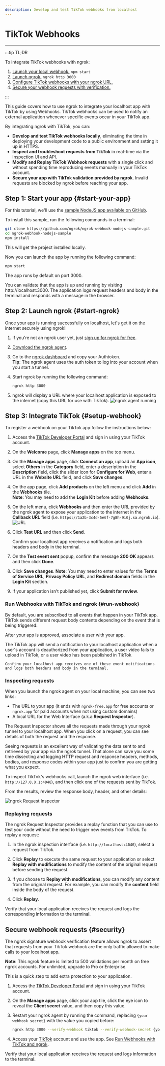 ```yaml
---
description: Develop and test TikTok webhooks from localhost
---
```


# TikTok Webhooks
------------

:::tip TL;DR

To integrate TikTok webhooks with ngrok:
1. [Launch your local webhook.](#start-your-app) `npm start`
1. [Launch ngrok.](#start-ngrok) `ngrok http 3000`
1. [Configure TikTok webhooks with your ngrok URL.](#setup-webhook)
1. [Secure your webhook requests with verification.](#security)

:::


This guide covers how to use ngrok to integrate your localhost app with TikTok by using Webhooks.
TikTok webhooks can be used to notify an external application whenever specific events occur in your TikTok app. 

By integrating ngrok with TikTok, you can:

- **Develop and test TikTok webhooks locally**, eliminating the time in deploying your development code to a public environment and setting it up in HTTPS.
- **Inspect and troubleshoot requests from TikTok** in real-time via the inspection UI and API.
- **Modify and Replay TikTok Webhook requests** with a single click and without spending time reproducing events manually in your TikTok account.
- **Secure your app with TikTok validation provided by ngrok**. Invalid requests are blocked by ngrok before reaching your app.


## **Step 1**: Start your app {#start-your-app}

For this tutorial, we'll use the [sample NodeJS app available on GitHub](https://github.com/ngrok/ngrok-webhook-nodejs-sample). 

To install this sample, run the following commands in a terminal:

```bash
git clone https://github.com/ngrok/ngrok-webhook-nodejs-sample.git
cd ngrok-webhook-nodejs-sample
npm install
```

This will get the project installed locally.

Now you can launch the app by running the following command: 

```bash
npm start
```

The app runs by default on port 3000. 

You can validate that the app is up and running by visiting http://localhost:3000. The application logs request headers and body in the terminal and responds with a message in the browser.


## **Step 2**: Launch ngrok {#start-ngrok}

Once your app is running successfully on localhost, let's get it on the internet securely using ngrok! 

1. If you're not an ngrok user yet, just [sign up for ngrok for free](https://ngrok.com/signup).

1. [Download the ngrok agent](https://ngrok.com/download).

1. Go to the [ngrok dashboard](https://dashboard.ngrok.com) and copy your Authtoken. <br />
    **Tip:** The ngrok agent uses the auth token to log into your account when you start a tunnel.
    
1. Start ngrok by running the following command:
    ```bash
    ngrok http 3000
    ```

1. ngrok will display a URL where your localhost application is exposed to the internet (copy this URL for use with TikTok).
    ![ngrok agent running](/img/integrations/launch_ngrok_tunnel.png)


## **Step 3**: Integrate TikTok {#setup-webhook}

To register a webhook on your TikTok app follow the instructions below:

1. Access the [TikTok Developer Portal](https://developers.tiktok.com/) and sign in using your TikTok account.

1. On the **Welcome** page, click **Manage apps** on the top menu.

1. On the **Manage apps** page, click **Connect an app**, upload an **App icon**, select **Others** in the **Category** field, enter a description in the **Description** field, click the slider icon for **Configure for Web**, enter a URL in the **Website URL** field, and click **Save changes**.

1. On the app page, click **Add products** on the left menu and click **Add** in the **Webhooks** tile.<br />
    **Note**: You may need to add the **Login Kit** before adding **Webhooks**.

1. On the left menu, click **Webhooks** and then enter the URL provided by the ngrok agent to expose your application to the internet in the **Callback URL** field (i.e. `https://1a2b-3c4d-5e6f-7g8h-9i0j.sa.ngrok.io`).
    ![URL](img/ngrok_url_configuration_tiktok.png)

1. Click **Test URL** and then click **Send**.

    Confirm your localhost app receives a notification and logs both headers and body in the terminal.

1. On the **Test event sent** popup, confirm the message **200 OK** appears and then click **Done**.

1. Click **Save changes**.
    **Note**: You may need to enter values for the **Terms of Service URL**, **Privacy Policy URL**, and **Redirect domain** fields in the **Login Kit** section.

1. If your application isn't published yet, click **Submit for review**.


### Run Webhooks with TikTok and ngrok {#run-webhook}

By default, you are subscribed to all events that happen in your TikTok app.
TikTok sends different request body contents depending on the event that is being triggered.

After your app is approved, associate a user with your app. 

The TikTok app will send a notification to your localhost application when a user's account is deauthorized from your application, a user video fails to upload in TikTok, or a user video has been published in TikTok.

    Confirm your localhost app receives one of these event notifications and logs both headers and body in the terminal.


### Inspecting requests

When you launch the ngrok agent on your local machine, you can see two links: 

* The URL to your app (it ends with `ngrok-free.app` for free accounts or `ngrok.app` for paid accounts when not using custom domains)
* A local URL for the Web Interface (a.k.a **Request Inspector**).

The Request Inspector shows all the requests made through your ngrok tunnel to your localhost app. When you click on a request, you can see details of both the request and the response.

Seeing requests is an excellent way of validating the data sent to and retrieved by your app via the ngrok tunnel. That alone can save you some time dissecting and logging HTTP request and response headers, methods, bodies, and response codes within your app just to confirm you are getting what you expect.

To inspect TikTok's webhooks call, launch the ngrok web interface (i.e. `http://127.0.0.1:4040`), and then click one of the requests sent by TikTok.

From the results, review the response body, header, and other details:

![ngrok Request Inspector](img/ngrok_introspection_tiktok_webhooks.png)


### Replaying requests

The ngrok Request Inspector provides a replay function that you can use to test your code without the need to trigger new events from TikTok. To replay a request:

1. In the ngrok inspection interface (i.e. `http://localhost:4040`), select a request from TikTok.

1. Click **Replay** to execute the same request to your application or select **Replay with modifications** to modify the content of the original request before sending the request.

1. If you choose to **Replay with modifications**, you can modify any content from the original request. For example, you can modify the **content** field inside the body of the request.

1. Click **Replay**.

Verify that your local application receives the request and logs the corresponding information to the terminal.


## Secure webhook requests {#security}

The ngrok signature webhook verification feature allows ngrok to assert that requests from your TikTok webhook are the only traffic allowed to make calls to your localhost app.

**Note:** This ngrok feature is limited to 500 validations per month on free ngrok accounts. For unlimited, upgrade to Pro or Enterprise.

This is a quick step to add extra protection to your application.

1. Access the [TikTok Developer Portal](https://developers.tiktok.com/) and sign in using your TikTok account.

1. On the **Manage apps** page, click your app tile, click the eye icon to reveal the **Client secret** value, and then copy this value.

1. Restart your ngrok agent by running the command, replacing `{your webhook secret}` with the value you copied before:
    ```bash
    ngrok http 3000 --verify-webhook tiktok --verify-webhook-secret {your webhook secret}
    ```

1. Access your [TikTok](https://www.tiktok.com/) account and use the app. See [Run Webhooks with TikTok and ngrok](#run-webhook).

Verify that your local application receives the request and logs information to the terminal.
